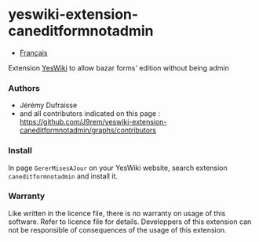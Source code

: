 # yeswiki-extension-caneditformnotadmin

 - [Français](./LISEZMOI.md)

Extension [YesWiki](https://yeswiki.net/) to allow bazar forms' edition without being admin

### Authors

 - Jérémy Dufraisse
 - and all contributors indicated on this page : <https://github.com/J9rem/yeswiki-extension-caneditformnotadmin/graphs/contributors>

### Install

In page `GererMisesAJour` on your YesWiki website, search extension `caneditformnotadmin` and install it.

### Warranty

Like written in the licence file, there is no warranty on usage of this software. Refer to licence file for details.
Developpers of this extension can not be responsible of consequences of the usage of this extension.
